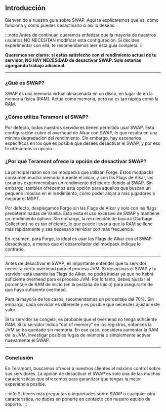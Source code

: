 ## Introducción

Bienvenido a nuestra guía sobre SWAP. Aquí te explicaremos qué es, cómo funciona y cómo puedes desactivarlo si así lo deseas.

:::note
Antes de continuar, queremos enfatizar que la mayoría de nuestros usuarios NO NECESITAN modificar esta configuración. Si decides experimentar con ella, te recomendamos leer esta guía completa.
:::

**Queremos ser claros: si estás satisfecho con el rendimiento actual de tu servidor, NO HAY NECESIDAD de desactivar SWAP. Solo estarías agregando trabajo adicional.**

---

### ¿Qué es SWAP?

SWAP es una memoria virtual almacenada en un disco, en lugar de en la memoria física (RAM). Actúa como memoria, pero no es tan rápida como la RAM.

### ¿Cómo utiliza Teramont el SWAP?

Por defecto, todos nuestros servidores tienen permitido usar SWAP. Esta configuración cubre el overhead de Aikar con SWAP, lo que resulta en una mínima degradación del rendimiento. Sin embargo, hay escenarios específicos en los que es posible que desees desactivar el SWAP, y por eso te ofrecemos la opción.

### ¿Por qué Teramont ofrece la opción de desactivar SWAP?

La principal razón son los modpacks que utilizan Forge. Estos modpacks consumen mucha memoria durante el inicio, y con las Flags de Aikar, los usuarios experimentaban un rendimiento deficiente debido al SWAP. Sin embargo, también ofrecemos esta opción para aquellos que buscan un pequeño impulso en el rendimiento, como poder alojar a más jugadores o mejorar el MSPT.

Por defecto, desplegamos Forge sin las Flags de Aikar y solo con las flags predeterminadas de Vanilla. Esto evita el uso excesivo de SWAP y mantiene un rendimiento óptimo. Sin embargo, la recolección de basura (Garbage Collection) no es tan eficiente, lo que puede llevar a que la RAM se llene más rápidamente y sea necesario reiniciar con más frecuencia.

En resumen, para Forge, lo ideal es usar las Flags de Aikar con el SWAP desactivado, a menos que el desarrollador del modpack indique lo contrario.

---

Antes de desactivar el SWAP, es importante entender que tu servidor necesita cierto overhead para el proceso JVM. Si desactivas el SWAP y tu servidor está usando las Flags de Aikar, no podrá iniciar ya que no habrá suficiente overhead para el proceso JVM. Por lo tanto, debes ajustar el porcentaje de RAM de inicio (en la pestaña de Inicio) para asegurarte de que haya suficiente overhead.

Para la mayoría de los casos, recomendamos un porcentaje del 70%. Sin embargo, cada servidor es diferente y es posible que necesites ajustar este valor.

Si tu servidor se congela, es probable que el overhead no tenga suficiente RAM. Si tu servidor indica "out of memory" en los registros, entonces la JVM se ha quedado sin memoria. En ese caso, considera aumentar la RAM de la JVM, investigar posibles fugas de memoria o simplemente activar nuevamente el SWAP.

---

### Conclusión

En Teramont, buscamos ofrecer a nuestros clientes el máximo control sobre sus servidores. La opción de desactivar el SWAP es solo una de las muchas características que ofrecemos para garantizar que tengas la mejor experiencia posible.

:::info
Si tienes más preguntas o inquietudes sobre SWAP o cualquier otra característica, no dudes en ponerte en contacto con nuestro equipo de soporte.
:::
